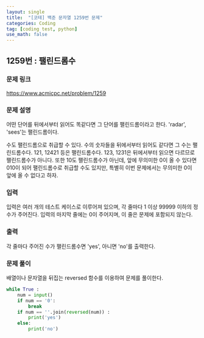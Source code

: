 ```yaml
---
layout: single
title:  "[코테] 백준 문자열 1259번 문제"
categories: Coding
tag: [coding test, python]
use_math: false
---
```


## 1259번 : 팰린드롬수
### 문제 링크
<https://www.acmicpc.net/problem/1259>

### 문제 설명
어떤 단어를 뒤에서부터 읽어도 똑같다면 그 단어를 팰린드롬이라고 한다. 'radar', 'sees'는 팰린드롬이다.

수도 팰린드롬으로 취급할 수 있다. 수의 숫자들을 뒤에서부터 읽어도 같다면 그 수는 팰린드롬수다. 121, 12421 등은 팰린드롬수다. 123, 1231은 뒤에서부터 읽으면 다르므로 팰린드롬수가 아니다. 또한 10도 팰린드롬수가 아닌데, 앞에 무의미한 0이 올 수 있다면 010이 되어 팰린드롬수로 취급할 수도 있지만, 특별히 이번 문제에서는 무의미한 0이 앞에 올 수 없다고 하자.

### 입력
입력은 여러 개의 테스트 케이스로 이루어져 있으며, 각 줄마다 1 이상 99999 이하의 정수가 주어진다. 입력의 마지막 줄에는 0이 주어지며, 이 줄은 문제에 포함되지 않는다.

### 출력
각 줄마다 주어진 수가 팰린드롬수면 'yes', 아니면 'no'를 출력한다.

### 문제 풀이
배열이나 문자열을 뒤집는 reversed 함수를 이용하여 문제를 풀이한다.


```python
while True :
    num = input()
    if num == '0':
        break
    if num == ''.join(reversed(num)) :
        print('yes')
    else:
        print('no')
```
